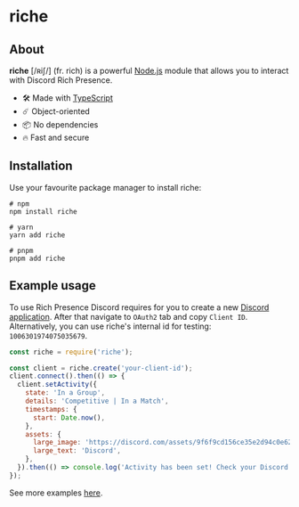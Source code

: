 # riche

## About

**riche** [/ʀiʃ/] (fr. rich) is a powerful [Node.js](https://nodejs.org) module
that allows you to interact with Discord Rich Presence.

- :hammer_and_wrench: Made with [TypeScript](https://www.typescriptlang.org/)
- :comet: Object-oriented
- :package: No dependencies
- :fire: Fast and secure

## Installation

Use your favourite package manager to install riche:
```shell
# npm
npm install riche

# yarn
yarn add riche

# pnpm
pnpm add riche
```

## Example usage

To use Rich Presence Discord requires for you to create a new [Discord application](https://discord.com/developers/applications).
After that navigate to `OAuth2` tab and copy `Client ID`.
Alternatively, you can use riche's internal id for testing: `1006301974075035679`.

```javascript
const riche = require('riche');

const client = riche.create('your-client-id');
client.connect().then(() => {
  client.setActivity({
    state: 'In a Group',
    details: 'Competitive | In a Match',
    timestamps: {
      start: Date.now(),
    },
    assets: {
      large_image: 'https://discord.com/assets/9f6f9cd156ce35e2d94c0e62e3eff462.png',
      large_text: 'Discord',
    },
  }).then(() => console.log('Activity has been set! Check your Discord profile'));
});
```

See more examples [here](examples).